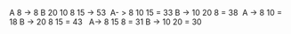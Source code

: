 A   8 -> 8
B 20 10 8 15 -> 53
​
A- > 8 10 15 = 33
B -> 10 20 8  = 38
​
A -> 8 10  = 18
B -> 20 8 15 = 43
​
​
A-> 8 15 8 = 31
B -> 10 20 = 30
[](http://)